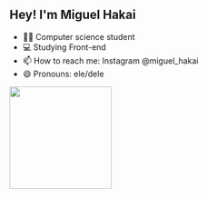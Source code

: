  ## Hey! I'm Miguel Hakai
 
- 👨‍🎓 Computer science student
- 💻 Studying Front-end
- 📫 How to reach me: Instagram @miguel_hakai
- 😄 Pronouns: ele/dele
 
<div>
  <a href="https://github.com/Hakai17">
  <img height="180em" src="https://github-readme-stats.vercel.app/api/top-langs/?username=Hakai17&layout=compact&langs_count=7&theme=dark"/>
</div>

